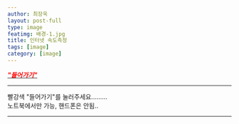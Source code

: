 ```yaml
---
author: 최장욱
layout: post-full
type: image
featimg: 배경-1.jpg
title: 인터넷 속도측정
tags: [image]
category: [image]
---
```


[<span style="color:red">***"들어가기"***</span>](http://beta.benchbee.co.kr/home.asp#)

---

빨강색 "들어가기"를 눌러주세요.........<br>
노트북에서만 가능, 핸드폰은 안됨..

---





